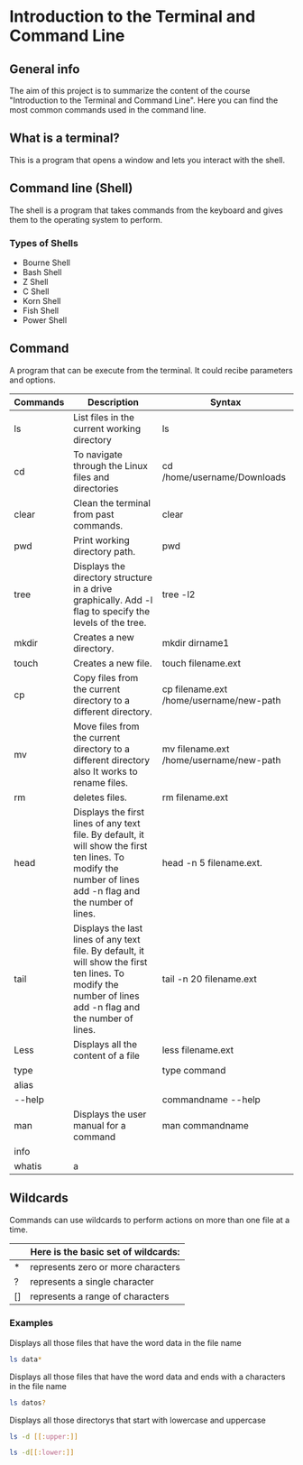 # Introduction to the Terminal and Command Line

## General info

The aim of this project is to summarize the content of the course "Introduction to the Terminal and Command Line". Here you can find the most common commands used in the command line.

## What is a terminal?
This is a program that opens a window and lets you interact with the shell.

## Command line (Shell)
The shell is a program that takes commands from the keyboard and gives them to the operating system to perform.

### Types of Shells
- Bourne Shell
- Bash Shell
- Z Shell
- C Shell
- Korn Shell
- Fish Shell
- Power Shell

## Command
A program that can be execute from the terminal. It could recibe parameters and options.

| Commands | Description                                                                                                                                                 | Syntax                                  |
|----------|-------------------------------------------------------------------------------------------------------------------------------------------------------------|-----------------------------------------|
| ls       | List files in the current working directory                                                                                                                 | ls                                      |
| cd       | To navigate through the Linux files and directories                                                                                                         | cd /home/username/Downloads             |
| clear    | Clean the terminal from past commands.                                                                                                                      | clear                                   |
| pwd      | Print working directory path.                                                                                                                               | pwd                                     |
| tree     | Displays the directory structure in a drive graphically.  Add -l flag to specify the levels of the tree.                                                    | tree -l2                                |
| mkdir    | Creates a new directory.                                                                                                                                    | mkdir dirname1                          |
| touch    | Creates a new file.                                                                                                                                         | touch filename.ext                      |
| cp       | Copy files from the current directory to a different directory.                                                                                             | cp filename.ext /home/username/new-path |
| mv       | Move files from the current directory to a different directory also It works to rename files.                                                               | mv filename.ext /home/username/new-path |
| rm       | deletes files.                                                                                                                                              | rm filename.ext                         |
| head     | Displays the first lines of any text file. By default, it will show the first ten lines. To modify the number of lines add -n flag and the number of lines. | head -n 5 filename.ext.                 |
| tail     | Displays the last lines of any text file. By default, it will show the first ten lines. To modify the number of lines add -n flag and the number of lines.  | tail -n 20 filename.ext                 |
| Less     | Displays all the content of a file                                                                                                                          | less filename.ext                       |
| type     |                                                                                                                                                             | type command                            |
| alias    |                                                                                                                                                             |                                         |
| --help   |                                                                                                                                                             | commandname --help                      |
| man      | Displays the user manual for a command                                                                                                                      | man commandname                         |
| info     |                                                                                                                                                             |                                         |
| whatis   | a                                                                                                                                                           |                                         |


## Wildcards
Commands can use wildcards to perform actions on more than one file at a time.

|    | Here is the basic set of wildcards: |
|----|-------------------------------------|
| *  | represents zero or more characters  |
| ?  | represents a single character       |
| [] | represents a range of characters    |

### Examples

Displays all those files that have the word data in the file name

```bash
ls data*
```
Displays all those files that have the word data and ends with a characters in the file name

```bash
ls datos?
```
Displays all those directorys that start with lowercase and uppercase
```bash
ls -d [[:upper:]] 
```
```bash
ls -d[[:lower:]] 
```
